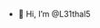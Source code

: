 - 👋 Hi, I’m @L31thal5


<!---
L31thal5/L31thal5 is a ✨ special ✨ repository because its `README.md` (this file) appears on your GitHub profile.
You can click the Preview link to take a look at your changes.
--->
